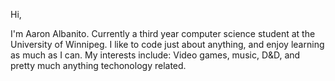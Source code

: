 Hi,

I'm Aaron Albanito. Currently a third year computer science student at the University of Winnipeg.
I like to code just about anything, and enjoy learning as much as I can.
My interests include: Video games, music, D&D, and pretty much anything techonology related.

<!---
aalbanito/aalbanito is a ✨ special ✨ repository because its `README.md` (this file) appears on your GitHub profile.
You can click the Preview link to take a look at your changes.
--->
